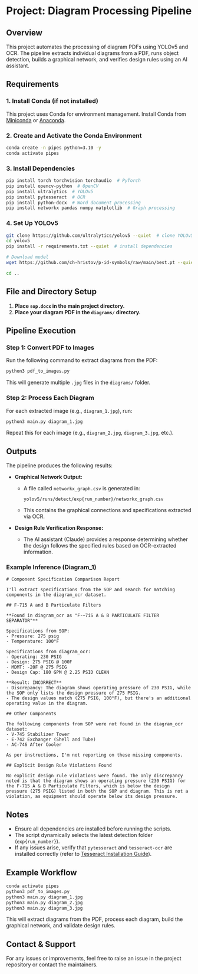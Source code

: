 # Project: Diagram Processing Pipeline

## Overview
This project automates the processing of diagram PDFs using YOLOv5 and OCR. The pipeline extracts individual diagrams from a PDF, runs object detection, builds a graphical network, and verifies design rules using an AI assistant.

## Requirements
### **1. Install Conda (if not installed)**
This project uses Conda for environment management. Install Conda from [Miniconda](https://docs.conda.io/en/latest/miniconda.html) or [Anaconda](https://www.anaconda.com/).

### **2. Create and Activate the Conda Environment**
```bash
conda create -n pipes python=3.10 -y
conda activate pipes
```

### **3. Install Dependencies**
```bash
pip install torch torchvision torchaudio  # PyTorch
pip install opencv-python  # OpenCV
pip install ultralytics  # YOLOv5
pip install pytesseract  # OCR
pip install python-docx  # Word document processing
pip install networkx pandas numpy matplotlib  # Graph processing
```

### **4. Set Up YOLOv5**
```bash
git clone https://github.com/ultralytics/yolov5 --quiet  # clone YOLOv5 repo
cd yolov5
pip install -r requirements.txt --quiet  # install dependencies

# Download model
wget https://github.com/ch-hristov/p-id-symbols/raw/main/best.pt --quiet

cd ..
```

## **File and Directory Setup**
1. **Place `sop.docx` in the main project directory.**
2. **Place your diagram PDF in the `diagrams/` directory.**

## **Pipeline Execution**
### **Step 1: Convert PDF to Images**
Run the following command to extract diagrams from the PDF:
```bash
python3 pdf_to_images.py
```
This will generate multiple `.jpg` files in the `diagrams/` folder.

### **Step 2: Process Each Diagram**
For each extracted image (e.g., `diagram_1.jpg`), run:
```bash
python3 main.py diagram_1.jpg
```
Repeat this for each image (e.g., `diagram_2.jpg`, `diagram_3.jpg`, etc.).

## **Outputs**
The pipeline produces the following results:
- **Graphical Network Output:**
  - A file called `networkx_graph.csv` is generated in:
    ```
    yolov5/runs/detect/exp{run_number}/networkx_graph.csv
    ```
  - This contains the graphical connections and specifications extracted via OCR.

- **Design Rule Verification Response:**
  - The AI assistant (Claude) provides a response determining whether the design follows the specified rules based on OCR-extracted information.

### **Example Inference (Diagram_1)**
```text
# Component Specification Comparison Report

I'll extract specifications from the SOP and search for matching components in the diagram_ocr dataset.

## F-715 A and B Particulate Filters

**Found in diagram_ocr as "F-~7iS A & B PARTICULATE FILTER SEPARATOR"**

Specifications from SOP:
- Pressure: 275 psig
- Temperature: 100°F

Specifications from diagram_ocr:
- Operating: 230 PSIG
- Design: 275 PSIG @ 100F
- MDMT: -20F @ 275 PSIG
- Design Cap: 180 GPM @ 2.25 PSID CLEAN

**Result: INCORRECT**
- Discrepancy: The diagram shows operating pressure of 230 PSIG, while the SOP only lists the design pressure of 275 PSIG.
- The design values match (275 PSIG, 100°F), but there's an additional operating value in the diagram.

## Other Components

The following components from SOP were not found in the diagram_ocr dataset:
- V-745 Stabilizer Tower
- E-742 Exchanger (Shell and Tube)
- AC-746 After Cooler

As per instructions, I'm not reporting on these missing components.

## Explicit Design Rule Violations Found

No explicit design rule violations were found. The only discrepancy noted is that the diagram shows an operating pressure (230 PSIG) for the F-715 A & B Particulate Filters, which is below the design pressure (275 PSIG) listed in both the SOP and diagram. This is not a violation, as equipment should operate below its design pressure.
```

## **Notes**
- Ensure all dependencies are installed before running the scripts.
- The script dynamically selects the latest detection folder (`exp{run_number}`).
- If any issues arise, verify that `pytesseract` and `tesseract-ocr` are installed correctly (refer to [Tesseract Installation Guide](https://github.com/tesseract-ocr/tesseract)).

## **Example Workflow**
```bash
conda activate pipes
python3 pdf_to_images.py
python3 main.py diagram_1.jpg
python3 main.py diagram_2.jpg
python3 main.py diagram_3.jpg
```
This will extract diagrams from the PDF, process each diagram, build the graphical network, and validate design rules.

## **Contact & Support**
For any issues or improvements, feel free to raise an issue in the project repository or contact the maintainers.

